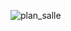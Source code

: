 ![plan_salle](https://github.com/mathieuwillett/h24-v11_inspirations_willett/assets/143769896/03328227-1fdd-4cdf-88ea-15d81dbe5aee)
